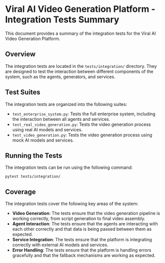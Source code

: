 # Viral AI Video Generation Platform - Integration Tests Summary

This document provides a summary of the integration tests for the Viral AI Video Generation Platform.

## Overview

The integration tests are located in the `tests/integration/` directory. They are designed to test the interaction between different components of the system, such as the agents, generators, and services.

## Test Suites

The integration tests are organized into the following suites:

*   `test_enterprise_system.py`: Tests the full enterprise system, including the interaction between all agents and services.
*   `test_real_video_generation.py`: Tests the video generation process using real AI models and services.
*   `test_video_generation.py`: Tests the video generation process using mock AI models and services.

## Running the Tests

The integration tests can be run using the following command:

```
pytest tests/integration/
```

## Coverage

The integration tests cover the following key areas of the system:

*   **Video Generation**: The tests ensure that the video generation pipeline is working correctly, from script generation to final video assembly.
*   **Agent Interaction**: The tests ensure that the agents are interacting with each other correctly and that data is being passed between them as expected.
*   **Service Integration**: The tests ensure that the platform is integrating correctly with external AI models and services.
*   **Error Handling**: The tests ensure that the platform is handling errors gracefully and that the fallback mechanisms are working as expected. 